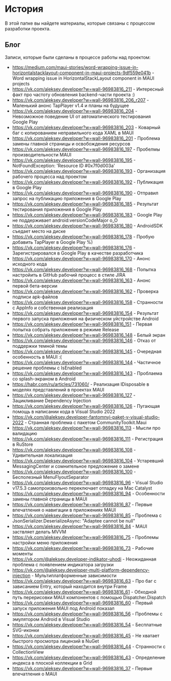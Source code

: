 # История

В этой папке вы найдете материалы, которые связаны с процессом разработки проекта.

## Блог

Записи, которые были сделаны в процессе работы над проектом:

* https://medium.com/maui-stories/word-wrapping-issue-in-horizontalstacklayout-component-in-maui-projects-9df559e041b - Word wrapping issue in HorizontalStackLayout component in MAUI projects
* https://vk.com/aleksey.developer?w=wall-96983816_211 - Интересный факт про частоту обновления backend-части проекта :)
* https://vk.com/aleksey.developer?w=wall-96983816_206_r207 - Маленький анонс TapPlayer v1.4 и планы на будущее
* https://vk.com/aleksey.developer?w=wall-96983816_204 - Невозможное поведение UI от автоматического тестирования Google Play
* https://vk.com/aleksey.developer?w=wall-96983816_203 - Коварный баг с копированием неправильного кода XAML в MAUI
* https://vk.com/aleksey.developer?w=wall-96983816_201 - Проблема замены главной страницы и освобождения ресурсов
* https://vk.com/aleksey.developer?w=wall-96983816_197 - Пробелмы производительности MAUI
* https://vk.com/aleksey.developer?w=wall-96983816_195 - NotFoundException: 'Resource ID #0x7f0d003a'
* https://vk.com/aleksey.developer?w=wall-96983816_193 - Организация рабочего процесса над проектом
* https://vk.com/aleksey.developer?w=wall-96983816_192 - Публикация в Google Play
* https://vk.com/aleksey.developer?w=wall-96983816_190 - Отправил запрос на публикацию приложения в Google Play
* https://vk.com/aleksey.developer?w=wall-96983816_185 - Результат тестирования приложения в Google Play
* https://vk.com/aleksey.developer?w=wall-96983816_183 - Google Play не поддерживает android:versionCodeMajor o_O
* https://vk.com/aleksey.developer?w=wall-96983816_180 - AndroidSDK съедает место на диске
* https://vk.com/aleksey.developer?w=wall-96983816_178 - Пробую добавить TapPlayer в Google Play %)
* https://vk.com/aleksey.developer?w=wall-96983816_176 - Зарегистрировался в Google Play в качестве разработчика
* https://vk.com/aleksey.developer?w=wall-96983816_170 - Анонс исходного кода
* https://vk.com/aleksey.developer?w=wall-96983816_168 - Попытка настройить в GitHub рабочий процесс в стиле JIRA
* https://vk.com/aleksey.developer?w=wall-96983816_163 - Анонс первой бета-версии
* https://vk.com/aleksey.developer?w=wall-96983816_162 - Проверка подписи apk-файлов
* https://vk.com/aleksey.developer?w=wall-96983816_158 - Странности с AppInfo и собственная реализация
* https://vk.com/aleksey.developer?w=wall-96983816_154 - Результат первого запуска приложения на физическом уйстройстве Android
* https://vk.com/aleksey.developer?w=wall-96983816_151 - Первая попытка собрать приложение в режиме Release
* https://vk.com/aleksey.developer?w=wall-96983816_148 - Белый экран
* https://vk.com/aleksey.developer?w=wall-96983816_146 - Отказ от поддержки темной темы
* https://vk.com/aleksey.developer?w=wall-96983816_145 - Очередная особенность в MAUI :(
* https://vk.com/aleksey.developer?w=wall-96983816_144 - Частичное решение проблемы с IsEnabled
* https://vk.com/aleksey.developer?w=wall-96983816_143 - Проблаема со splash-экраном в Android
* https://habr.com/ru/articles/731060/ - Реализация IDisposable в моделях представлений в проектах MAUI
* https://vk.com/aleksey.developer?w=wall-96983816_127 - Зацикливание Dependency Injection
* https://vk.com/aleksey.developer?w=wall-96983816_126 - Пугающая помощь в написании кода в Visual Studio 2022
* https://vk.com/@aleksey.developer-fantomnyi-paket-v-visual-studio-2022 - Странная проблема с пакетом CommunityToolkit.Maui
* https://vk.com/aleksey.developer?w=wall-96983816_113 - Мысли про валидацию
* https://vk.com/aleksey.developer?w=wall-96983816_111 - Регистрация в RuStore
* https://vk.com/aleksey.developer?w=wall-96983816_108 - Удивительная локализация
* https://vk.com/aleksey.developer?w=wall-96983816_104 - Устаревший MessagingCenter и сомнительное предложение о замене
* https://vk.com/aleksey.developer?w=wall-96983816_100 - Бесполезный MenuFlyoutSeparator
* https://vk.com/aleksey.developer?w=wall-96983816_96 - Visual Studio v17.5.3 самопроизвольно переключает отладку на Mac Catalyst
* https://vk.com/aleksey.developer?w=wall-96983816_94 - Особенности замены главной страницы в MAUI
* https://vk.com/aleksey.developer?w=wall-96983816_87 - Первые впечатления о навигации в приложениях MAUI
* https://vk.com/aleksey.developer?w=wall-96983816_85 - Проблема с JsonSerializer.DeserializeAsync: "Adaptee cannot be null"
* https://vk.com/aleksey.developer?w=wall-96983816_84 - MAUI заствляет делать MVVM
* https://vk.com/aleksey.developer?w=wall-96983816_75 - Проблемы настройки меню приложения
* https://vk.com/aleksey.developer?w=wall-96983816_73 - Рабочие моменты
* https://vk.com/@aleksey.developer-indikator-uhodi - Неожиданная проблема с появлением индикатора загрузки
* https://vk.com/@aleksey.developer-multi-platform-dependency-injection - Мультиплатформенные зависимости
* https://vk.com/aleksey.developer?w=wall-96983816_63 - Про баг с зависанием Entry, который находится внутри Frame
* https://vk.com/aleksey.developer?w=wall-96983816_61 - Обходной путь перерисовки MAUI компонентов с помощью Dispatcher.Dispatch
* https://vk.com/aleksey.developer?w=wall-96983816_60 - Первый запуск приложения MAUI под Android показал
* https://vk.com/aleksey.developer?w=wall-96983816_56 - Проблемы с эмулятором Android в Visual Studio
* https://vk.com/aleksey.developer?w=wall-96983816_54 - Бесплатные SVG-иконки
* https://vk.com/aleksey.developer?w=wall-96983816_45 - Не хватает быстрого просмотра лицензий в NuGet
* https://vk.com/aleksey.developer?w=wall-96983816_44 - Странности с CollectionView
* https://vk.com/aleksey.developer?w=wall-96983816_43 - Определение индекса в плоской коллекции в Grid
* https://vk.com/aleksey.developer?w=wall-96983816_37 - Первые впечатления о MAUI
